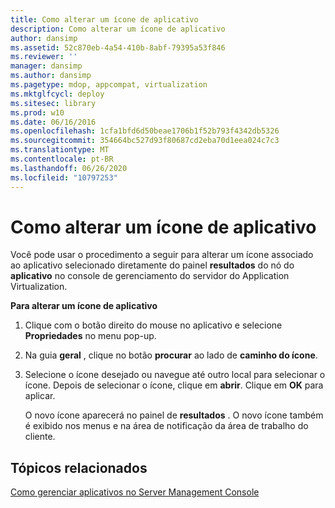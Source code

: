 ```yaml
---
title: Como alterar um ícone de aplicativo
description: Como alterar um ícone de aplicativo
author: dansimp
ms.assetid: 52c870eb-4a54-410b-8abf-79395a53f846
ms.reviewer: ''
manager: dansimp
ms.author: dansimp
ms.pagetype: mdop, appcompat, virtualization
ms.mktglfcycl: deploy
ms.sitesec: library
ms.prod: w10
ms.date: 06/16/2016
ms.openlocfilehash: 1cfa1bfd6d50beae1706b1f52b793f4342db5326
ms.sourcegitcommit: 354664bc527d93f80687cd2eba70d1eea024c7c3
ms.translationtype: MT
ms.contentlocale: pt-BR
ms.lasthandoff: 06/26/2020
ms.locfileid: "10797253"
---
```

# Como alterar um ícone de aplicativo


Você pode usar o procedimento a seguir para alterar um ícone associado ao aplicativo selecionado diretamente do painel **resultados** do nó do **aplicativo** no console de gerenciamento do servidor do Application Virtualization.

**Para alterar um ícone de aplicativo**

1.  Clique com o botão direito do mouse no aplicativo e selecione **Propriedades** no menu pop-up.

2.  Na guia **geral** , clique no botão **procurar** ao lado de **caminho do ícone**.

3.  Selecione o ícone desejado ou navegue até outro local para selecionar o ícone. Depois de selecionar o ícone, clique em **abrir**. Clique em **OK** para aplicar.

    O novo ícone aparecerá no painel de **resultados** . O novo ícone também é exibido nos menus e na área de notificação da área de trabalho do cliente.

## Tópicos relacionados


[Como gerenciar aplicativos no Server Management Console](how-to-manage-applications-in-the-server-management-console.md)

 

 





